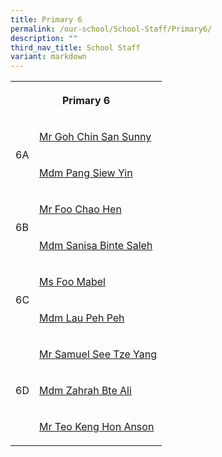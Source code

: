 ```yaml
---
title: Primary 6
permalink: /our-school/School-Staff/Primary6/
description: ""
third_nav_title: School Staff
variant: markdown
---
```

<table><tbody><tr><th rowspan="1" colspan="2"><p>Primary 6</p></th></tr><tr><td rowspan="2" colspan="1"><p>6A</p></td><td rowspan="1" colspan="1"><p><a href="mailto:goh_chin_san_sunny@moe.edu.sg" rel="noopener noreferrer nofollow" target="_blank">Mr Goh Chin San Sunny</a></p></td></tr><tr><td rowspan="1" colspan="1"><p><a href="mailto:pang_siew_yin@schools.gov.sg" rel="noopener noreferrer nofollow" target="_blank">Mdm Pang Siew Yin</a></p></td></tr><tr><td rowspan="2" colspan="1"><p>6B</p></td><td rowspan="1" colspan="1"><p><a href="mailto:foo_chao_hen@schools.gov.sg" rel="noopener noreferrer nofollow" target="_blank">Mr Foo Chao Hen</a></p></td></tr><tr><td rowspan="1" colspan="1"><p><a href="mailto:sanisa_saleh@schools.gov.sg" rel="noopener noreferrer nofollow" target="_blank">Mdm Sanisa Binte Saleh</a></p></td></tr><tr><td rowspan="2" colspan="1"><p>6C</p></td><td rowspan="1" colspan="1"><p><a href="mailto:foo_mabel@schools.gov.sg" rel="noopener noreferrer nofollow" target="_blank">Ms Foo Mabel</a></p></td></tr><tr><td rowspan="1" colspan="1"><p><a href="mailto:lau_peh_peh@schools.gov.sg" rel="noopener noreferrer nofollow" target="_blank">Mdm Lau Peh Peh</a></p></td></tr><tr><td rowspan="3" colspan="1"><p>6D</p></td><td rowspan="1" colspan="1"><p><a href="mailto:see_tze-yang_samuel@schools.gov.sg" rel="noopener noreferrer nofollow" target="_blank">Mr Samuel See Tze Yang</a></p></td></tr><tr><td rowspan="1" colspan="1"><p><a href="mailto:zahrah_ali@schools.gov.sg" rel="noopener noreferrer nofollow" target="_blank">Mdm Zahrah Bte Ali</a></p></td></tr><tr><td rowspan="1" colspan="1"><p><a href="mailto:teo_keng_hon@schools.gov.sg" rel="noopener noreferrer nofollow" target="_blank">Mr Teo Keng Hon Anson</a></p></td></tr></tbody></table>